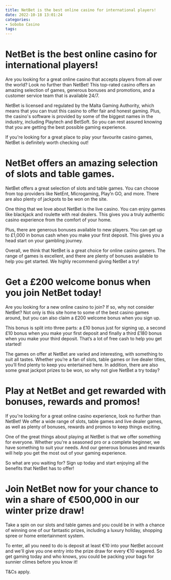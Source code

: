 ```yaml
---
title: NetBet is the best online casino for international players!
date: 2022-10-18 13:01:24
categories:
- Soboba Casino
tags:
---
```



#  NetBet is the best online casino for international players!

Are you looking for a great online casino that accepts players from all over the world? Look no further than NetBet! This top-rated casino offers an amazing selection of games, generous bonuses and promotions, and a customer service team that is available 24/7.

NetBet is licensed and regulated by the Malta Gaming Authority, which means that you can trust this casino to offer fair and honest gaming. Plus, the casino's software is provided by some of the biggest names in the industry, including Playtech and BetSoft. So you can rest assured knowing that you are getting the best possible gaming experience.

If you're looking for a great place to play your favourite casino games, NetBet is definitely worth checking out!

#  NetBet offers an amazing selection of slots and table games.

NetBet offers a great selection of slots and table games. You can choose from top providers like NetEnt, Microgaming, Play’n GO, and more. There are also plenty of jackpots to be won on the site.

One thing that we love about NetBet is the live casino. You can enjoy games like blackjack and roulette with real dealers. This gives you a truly authentic casino experience from the comfort of your home.

Plus, there are generous bonuses available to new players. You can get up to £1,000 in bonus cash when you make your first deposit. This gives you a head start on your gambling journey.

Overall, we think that NetBet is a great choice for online casino gamers. The range of games is excellent, and there are plenty of bonuses available to help you get started. We highly recommend giving NetBet a try!

#  Get a £200 welcome bonus when you join NetBet today!

Are you looking for a new online casino to join? If so, why not consider NetBet? Not only is this site home to some of the best casino games around, but you can also claim a £200 welcome bonus when you sign up.

This bonus is split into three parts: a £10 bonus just for signing up, a second £10 bonus when you make your first deposit and finally a third £180 bonus when you make your third deposit. That’s a lot of free cash to help you get started!

The games on offer at NetBet are varied and interesting, with something to suit all tastes. Whether you’re a fan of slots, table games or live dealer titles, you’ll find plenty to keep you entertained here. In addition, there are also some great jackpot prizes to be won, so why not give NetBet a try today?

#  Play at NetBet and get rewarded with bonuses, rewards and promos!

If you're looking for a great online casino experience, look no further than NetBet! We offer a wide range of slots, table games and live dealer games, as well as plenty of bonuses, rewards and promos to keep things exciting.

One of the great things about playing at NetBet is that we offer something for everyone. Whether you're a seasoned pro or a complete beginner, we have something to suit your needs. And our generous bonuses and rewards will help you get the most out of your gaming experience.

So what are you waiting for? Sign up today and start enjoying all the benefits that NetBet has to offer!

#  Join NetBet now for your chance to win a share of €500,000 in our winter prize draw!

Take a spin on our slots and table games and you could be in with a chance of winning one of our fantastic prizes, including a luxury holiday, shopping spree or home entertainment system.

To enter, all you need to do is deposit at least €10 into your NetBet account and we'll give you one entry into the prize draw for every €10 wagered. So get gaming today and who knows, you could be packing your bags for sunnier climes before you know it!

T&Cs apply.